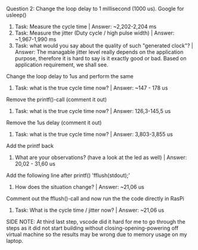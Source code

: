 Question 2: Change the loop delay to 1 millisecond (1000 us). Google for usleep()
1. Task: Measure the cycle time | Answer: ~2,202-2,204 ms
2. Task: Measure the jitter (Duty cycle / high pulse width) | Answer: ~1,967-1,990 ms
3. Task: what would you say about the quality of such "generated clock"? | Answer: The managable jitter level really depends on the application purpose, therefore it is hard to say is it exactly good or bad. Based on application requirement, we shall see.

Change the loop delay to 1us and perform the same
1. Task: what is the true cycle time now? | Answer: ~147 - 178 us

Remove the printf()-call (comment it out)
1. Task: what is the true cycle time now? | Answer: 126,3-145,5 us

Remove the 1us delay (comment it out)
1. Task: what is the true cycle time now? | Answer: 3,803-3,855 us

Add the printf back
1. What are your observations? (have a look at the led as well) | Answer: 20,02 - 31,60 us

Add the following line after printf() 'fflush(stdout);'
1. How does the situation change? | Answer: ~21,06 us

Comment out the fflush()-call and now run the the code directly in RasPi
1. Task: What is the cycle time / jitter now? | Answer: ~21,06 us

SIDE NOTE: At third last step, vscode did it hard for me to go through the steps as it did not start building without closing-opening-powering off virtual machine so the results may be wrong due to memory usage on my laptop.



